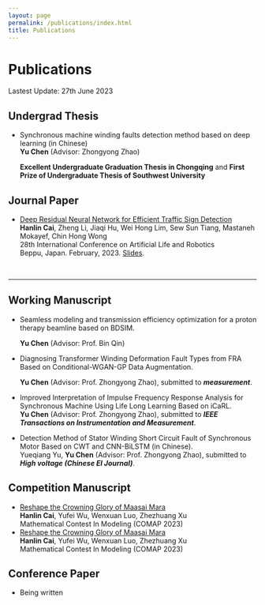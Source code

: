 ```yaml
---
layout: page
permalink: /publications/index.html
title: Publications
---
```


# Publications

Lastest Update: 27th June 2023&nbsp;  

## Undergrad Thesis

- Synchronous machine winding faults detection method based on deep learning (in Chinese)<br>**Yu Chen** (Advisor: Zhongyong Zhao)<br>

  **Excellent Undergraduate Graduation Thesis in Chongqing** and **First Prize of Undergraduate Thesis of Southwest University<br>**

## Journal Paper

- [Deep Residual Neural Network for Efficient Traffic Sign Detection](https://caihanlin.com/mypaper/202302ICAROB.pdf)<br>**Hanlin Cai**, Zheng Li, Jiaqi Hu, Wei Hong Lim, Sew Sun Tiang, Mastaneh Mokayef, Chin Hong Wong<br>28th International Conference on Artificial Life and Robotics<br>Beppu, Japan. February, 2023. [Slides](https://caihanlin.com/mypaper/slides/2023-ICAROB-Pre.pdf).<br>

<br>

---

## Working Manuscript

- Seamless modeling and transmission efficiency optimization for a proton therapy beamline based on BDSIM.<br>

  **Yu Chen** (Advisor: Prof. Bin Qin)<br>

- Diagnosing Transformer Winding Deformation Fault Types from FRA Based on Conditional-WGAN-GP Data Augmentation.<br>

  **Yu Chen** (Advisor: Prof. Zhongyong Zhao), submitted to ***measurement***.

- Improved Interpretation of Impulse Frequency Response Analysis for Synchronous Machine Using Life Long Learning Based on iCaRL.<br>**Yu Chen** (Advisor: Prof. Zhongyong Zhao), submitted to ***IEEE Transactions on Instrumentation and Measurement***.<br>

- Detection Method of Stator Winding Short Circuit Fault of Synchronous Motor Based on CWT and CNN-BiLSTM (in Chinese).<br>Yueqiang Yu, **Yu Chen** (Advisor: Prof. Zhongyong Zhao), submitted to ***High voltage (Chinese EI Journal)***.<br>

## Competition Manuscript

- [Reshape the Crowning Glory of Maasai Mara](https://caihanlin.com/mypaper/modeling/202302COMAP.pdf)<br>**Hanlin Cai**, Yufei Wu, Wenxuan Luo, Zhezhuang Xu<br>Mathematical Contest In Modeling (COMAP 2023)<br>
- [Reshape the Crowning Glory of Maasai Mara](https://caihanlin.com/mypaper/modeling/202302COMAP.pdf)<br>**Hanlin Cai**, Yufei Wu, Wenxuan Luo, Zhezhuang Xu<br>Mathematical Contest In Modeling (COMAP 2023)<br>

## Conference Paper

- Being written
